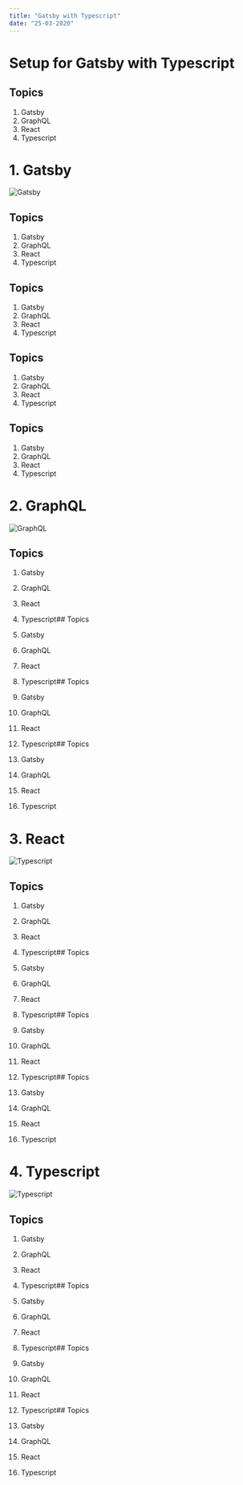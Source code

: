 ```yaml
---
title: "Gatsby with Typescript"
date: "25-03-2020"
---
```


# Setup for Gatsby with Typescript

## Topics

1. Gatsby
2. GraphQL
3. React
4. Typescript

# 1. Gatsby

![Gatsby](./images/gatsby.jpg)

## Topics

1. Gatsby
2. GraphQL
3. React
4. Typescript

## Topics

1. Gatsby
2. GraphQL
3. React
4. Typescript

## Topics

1. Gatsby
2. GraphQL
3. React
4. Typescript

## Topics

1. Gatsby
2. GraphQL
3. React
4. Typescript

# 2. GraphQL

![GraphQL](./images/graphql.png)

## Topics

1. Gatsby
2. GraphQL
3. React
4. Typescript## Topics

1. Gatsby
2. GraphQL
3. React
4. Typescript## Topics

1. Gatsby
2. GraphQL
3. React
4. Typescript## Topics

1. Gatsby
2. GraphQL
3. React
4. Typescript

# 3. React

![Typescript](./images/react.jpg)

## Topics

1. Gatsby
2. GraphQL
3. React
4. Typescript## Topics

1. Gatsby
2. GraphQL
3. React
4. Typescript## Topics

1. Gatsby
2. GraphQL
3. React
4. Typescript## Topics

1. Gatsby
2. GraphQL
3. React
4. Typescript

# 4. Typescript

![Typescript](./images/typescript.jpeg)

## Topics

1. Gatsby
2. GraphQL
3. React
4. Typescript## Topics

1. Gatsby
2. GraphQL
3. React
4. Typescript## Topics

1. Gatsby
2. GraphQL
3. React
4. Typescript## Topics

1. Gatsby
2. GraphQL
3. React
4. Typescript